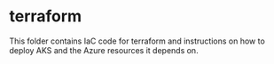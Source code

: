 # terraform
This folder contains IaC code for terraform and instructions on how to deploy AKS and the Azure resources it depends on. 